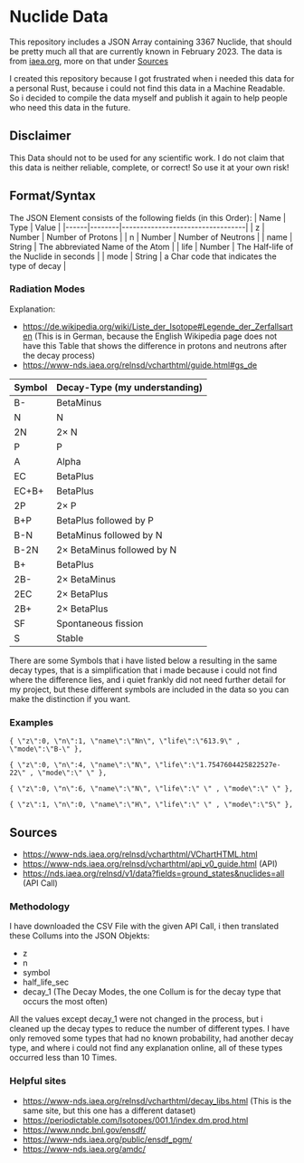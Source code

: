 # Nuclide Data

This repository includes a JSON Array containing 3367 Nuclide, that should be pretty much all that are currently known in February 2023.
The data is from [iaea.org](https://iaea.org), more on that under [Sources](https://github.com/Orciument/nuclide-data/edit/main/README.md#sources)

I created this repository because I got frustrated when i needed this data for a personal Rust, because i could not find this data in a Machine Readable.
So i decided to compile the data myself and publish it again to help people who need this data in the future. 

## Disclaimer 

This Data should not to be used for any scientific work.
I do not claim that this data is neither reliable, complete, or correct!
So use it at your own risk!

## Format/Syntax
The JSON Element consists of the following fields (in this Order):
| Name | Type   | Value                            |
|------|--------|----------------------------------|
| z    | Number | Number of Protons                |
| n    | Number | Number of Neutrons               |
| name | String | The abbreviated Name of the Atom |
| life | Number | The Half-life of the Nuclide in seconds | 
| mode | String | a Char code that indicates the type of decay |

### Radiation Modes
Explanation: 
- https://de.wikipedia.org/wiki/Liste_der_Isotope#Legende_der_Zerfallsarten 
  (This is in German, because the English Wikipedia page does not have this Table that shows the difference in protons and neutrons after the decay process)
- https://www-nds.iaea.org/relnsd/vcharthtml/guide.html#gs_de

| Symbol | Decay-Type (my understanding) |
|--------|------------|
| B- | BetaMinus |        
| N | N |                
| 2N | 2× N |               
| P | P |                
| A | Alpha |             
| EC | BetaPlus |         
| EC+B+ | BetaPlus |      
| 2P | 2× P |               
| B+P | BetaPlus followed by P |      
| B-N | BetaMinus followed by N |     
| B-2N | 2× BetaMinus followed by N | 
| B+ | BetaPlus |        
| 2B- | 2× BetaMinus |    
| 2EC | 2× BetaPlus |       
| 2B+ | 2× BetaPlus |     
| SF | Spontaneous fission |               
| S | Stable |                

There are some Symbols that i have listed below a resulting in the same decay types, that is a simplification that i made because i could not find where the difference lies, and i quiet frankly did not need further detail for my project, 
but these different symbols are included in the data so you can make the distinction if you want.

### Examples

```
{ \"z\":0, \"n\":1, \"name\":\"Nn\", \"life\":\"613.9\" , \"mode\":\"B-\" },

{ \"z\":0, \"n\":4, \"name\":\"N\", \"life\":\"1.7547604425822527e-22\" , \"mode\":\" \" },

{ \"z\":0, \"n\":6, \"name\":\"N\", \"life\":\" \" , \"mode\":\" \" },

{ \"z\":1, \"n\":0, \"name\":\"H\", \"life\":\" \" , \"mode\":\"S\" },
```

## Sources

- https://www-nds.iaea.org/relnsd/vcharthtml/VChartHTML.html
- https://www-nds.iaea.org/relnsd/vcharthtml/api_v0_guide.html (API)
- https://nds.iaea.org/relnsd/v1/data?fields=ground_states&nuclides=all (API Call)

### Methodology

I have downloaded the CSV File with the given API Call, i then translated these Collums into the JSON Objekts:
- z
- n
- symbol
- half_life_sec
- decay_1 (The Decay Modes, the one Collum is for the decay type that occurs the most often)

All the values except decay_1 were not changed in the process,
but i cleaned up the decay types to reduce the number of different types. 
I have only removed some types that had no known probability, had another decay type, and where i could not find any explanation online, all of these types occurred less than 10 Times. 

### Helpful sites
- https://www-nds.iaea.org/relnsd/vcharthtml/decay_libs.html (This is the same site, but this one has a different dataset)
- https://periodictable.com/Isotopes/001.1/index.dm.prod.html
- https://www.nndc.bnl.gov/ensdf/
- https://www-nds.iaea.org/public/ensdf_pgm/
- https://www-nds.iaea.org/amdc/
